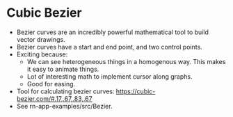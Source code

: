 # Cubic Bezier

* Bezier curves are an incredibly powerful mathematical tool to build vector drawings.
* Bezier curves have a start and end point, and two control points.
* Exciting because:  
  * We can see heterogeneous things in a homogenous way. This makes it easy to animate things.
  * Lot of interesting math to implement cursor along graphs.
  * Good for easing.
* Tool for calculating bezier curves: https://cubic-bezier.com/#.17,.67,.83,.67
* See rn-app-examples/src/Bezier.
